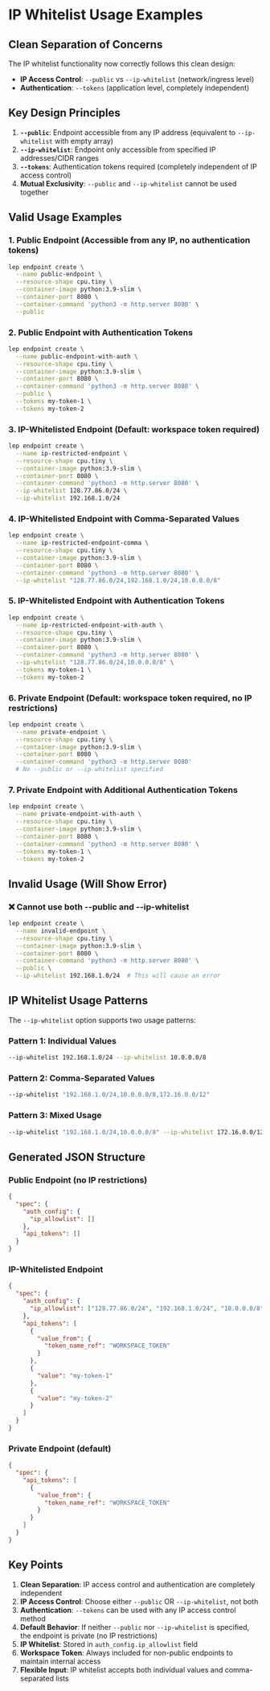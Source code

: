 # IP Whitelist Usage Examples

## Clean Separation of Concerns

The IP whitelist functionality now correctly follows this clean design:
- **IP Access Control**: `--public` vs `--ip-whitelist` (network/ingress level)
- **Authentication**: `--tokens` (application level, completely independent)

## Key Design Principles

1. **`--public`**: Endpoint accessible from any IP address (equivalent to `--ip-whitelist` with empty array)
2. **`--ip-whitelist`**: Endpoint only accessible from specified IP addresses/CIDR ranges
3. **`--tokens`**: Authentication tokens required (completely independent of IP access control)
4. **Mutual Exclusivity**: `--public` and `--ip-whitelist` cannot be used together

## Valid Usage Examples

### 1. Public Endpoint (Accessible from any IP, no authentication tokens)
```bash
lep endpoint create \
  --name public-endpoint \
  --resource-shape cpu.tiny \
  --container-image python:3.9-slim \
  --container-port 8080 \
  --container-command 'python3 -m http.server 8080' \
  --public
```

### 2. Public Endpoint with Authentication Tokens
```bash
lep endpoint create \
  --name public-endpoint-with-auth \
  --resource-shape cpu.tiny \
  --container-image python:3.9-slim \
  --container-port 8080 \
  --container-command 'python3 -m http.server 8080' \
  --public \
  --tokens my-token-1 \
  --tokens my-token-2
```

### 3. IP-Whitelisted Endpoint (Default: workspace token required)
```bash
lep endpoint create \
  --name ip-restricted-endpoint \
  --resource-shape cpu.tiny \
  --container-image python:3.9-slim \
  --container-port 8080 \
  --container-command 'python3 -m http.server 8080' \
  --ip-whitelist 128.77.86.0/24 \
  --ip-whitelist 192.168.1.0/24
```

### 4. IP-Whitelisted Endpoint with Comma-Separated Values
```bash
lep endpoint create \
  --name ip-restricted-endpoint-comma \
  --resource-shape cpu.tiny \
  --container-image python:3.9-slim \
  --container-port 8080 \
  --container-command 'python3 -m http.server 8080' \
  --ip-whitelist "128.77.86.0/24,192.168.1.0/24,10.0.0.0/8"
```

### 5. IP-Whitelisted Endpoint with Authentication Tokens
```bash
lep endpoint create \
  --name ip-restricted-endpoint-with-auth \
  --resource-shape cpu.tiny \
  --container-image python:3.9-slim \
  --container-port 8080 \
  --container-command 'python3 -m http.server 8080' \
  --ip-whitelist "128.77.86.0/24,10.0.0.0/8" \
  --tokens my-token-1 \
  --tokens my-token-2
```

### 6. Private Endpoint (Default: workspace token required, no IP restrictions)
```bash
lep endpoint create \
  --name private-endpoint \
  --resource-shape cpu.tiny \
  --container-image python:3.9-slim \
  --container-port 8080 \
  --container-command 'python3 -m http.server 8080'
  # No --public or --ip-whitelist specified
```

### 7. Private Endpoint with Additional Authentication Tokens
```bash
lep endpoint create \
  --name private-endpoint-with-auth \
  --resource-shape cpu.tiny \
  --container-image python:3.9-slim \
  --container-port 8080 \
  --container-command 'python3 -m http.server 8080' \
  --tokens my-token-1 \
  --tokens my-token-2
```

## Invalid Usage (Will Show Error)

### ❌ Cannot use both --public and --ip-whitelist
```bash
lep endpoint create \
  --name invalid-endpoint \
  --resource-shape cpu.tiny \
  --container-image python:3.9-slim \
  --container-port 8080 \
  --container-command 'python3 -m http.server 8080' \
  --public \
  --ip-whitelist 192.168.1.0/24  # This will cause an error
```

## IP Whitelist Usage Patterns

The `--ip-whitelist` option supports two usage patterns:

### Pattern 1: Individual Values
```bash
--ip-whitelist 192.168.1.0/24 --ip-whitelist 10.0.0.0/8
```

### Pattern 2: Comma-Separated Values
```bash
--ip-whitelist "192.168.1.0/24,10.0.0.0/8,172.16.0.0/12"
```

### Pattern 3: Mixed Usage
```bash
--ip-whitelist "192.168.1.0/24,10.0.0.0/8" --ip-whitelist 172.16.0.0/12
```

## Generated JSON Structure

### Public Endpoint (no IP restrictions)
```json
{
  "spec": {
    "auth_config": {
      "ip_allowlist": []
    },
    "api_tokens": []
  }
}
```

### IP-Whitelisted Endpoint
```json
{
  "spec": {
    "auth_config": {
      "ip_allowlist": ["128.77.86.0/24", "192.168.1.0/24", "10.0.0.0/8"]
    },
    "api_tokens": [
      {
        "value_from": {
          "token_name_ref": "WORKSPACE_TOKEN"
        }
      },
      {
        "value": "my-token-1"
      },
      {
        "value": "my-token-2"
      }
    ]
  }
}
```

### Private Endpoint (default)
```json
{
  "spec": {
    "api_tokens": [
      {
        "value_from": {
          "token_name_ref": "WORKSPACE_TOKEN"
        }
      }
    ]
  }
}
```

## Key Points

1. **Clean Separation**: IP access control and authentication are completely independent
2. **IP Access Control**: Choose either `--public` OR `--ip-whitelist`, not both
3. **Authentication**: `--tokens` can be used with any IP access control method
4. **Default Behavior**: If neither `--public` nor `--ip-whitelist` is specified, the endpoint is private (no IP restrictions)
5. **IP Whitelist**: Stored in `auth_config.ip_allowlist` field
6. **Workspace Token**: Always included for non-public endpoints to maintain internal access
7. **Flexible Input**: IP whitelist accepts both individual values and comma-separated lists 